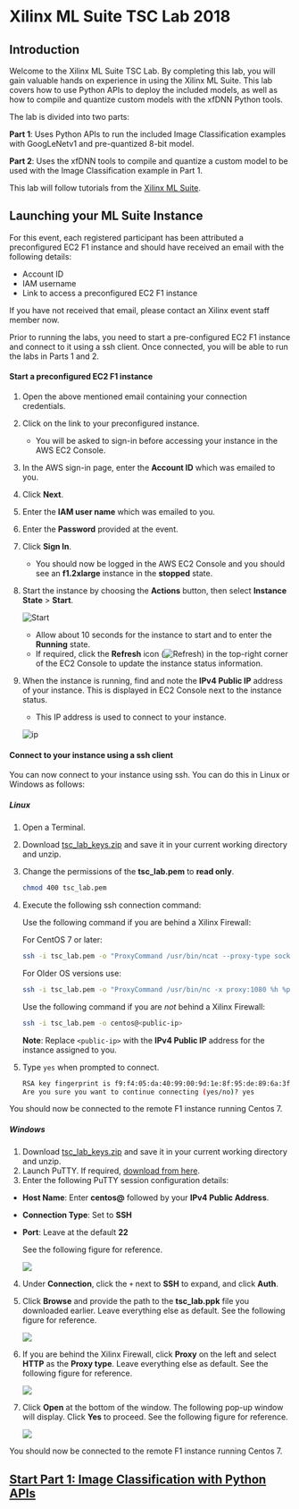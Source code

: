 # Xilinx  ML Suite TSC Lab 2018

## Introduction
Welcome to the Xilinx ML Suite TSC Lab. By completing this lab, you will gain valuable hands on experience in using the Xilinx ML Suite. This lab covers how to use Python APIs to deploy the included models, as well as how to compile and quantize custom models with the xfDNN Python tools.

The lab is divided into two parts:

**Part 1**: Uses Python APIs to run the included Image Classification examples with GoogLeNetv1 and pre-quantized 8-bit model.

**Part 2**: Uses the xfDNN tools to compile and quantize a custom model to be used with the Image Classification example in Part 1.

This lab will follow tutorials from the [Xilinx ML Suite][].

## Launching your ML Suite Instance

For this event, each registered participant has been attributed a preconfigured EC2 F1 instance and should have received an email with the following details:

- Account ID
- IAM username
- Link to access a preconfigured EC2 F1 instance

If you have not received that email, please contact an Xilinx event staff member now.

Prior to running the labs, you need to start a pre-configured EC2 F1 instance and connect to it using a ssh client. Once connected, you will be able to run the labs in Parts 1 and 2.

#### Start a preconfigured EC2 F1 instance

1. Open the above mentioned email containing your connection credentials.

2. Click on the link to your preconfigured instance.
    - You will be asked to sign-in before accessing your instance in the AWS EC2 Console.

3. In the AWS sign-in page, enter the **Account ID** which was emailed to you.

4. Click **Next**.

5. Enter the **IAM user name** which was emailed to you.

6. Enter the **Password** provided at the event.

7. Click **Sign In**.
    - You should now be logged in the AWS EC2 Console and you should see an **f1.2xlarge** instance in the **stopped** state.

8. Start the instance by choosing the **Actions** button, then select **Instance State** > **Start**.

    ![Start](imgs/start1.png?)

    - Allow about 10 seconds for the instance to start and to enter the **Running** state.
    - If required, click the **Refresh** icon (![Refresh](imgs/refresh2.png)) in the top-right corner of the EC2 Console to update the instance status information.

9. When the instance is running, find and note the **IPv4 Public IP** address of your instance. This is displayed in EC2 Console next to the instance status.
    - This IP address is used to connect to your instance.

    ![ip](imgs/ipv4.PNG)

#### Connect to your instance using a ssh client

You can now connect to your instance using ssh. You can do this in Linux or Windows as follows:

##### Linux
1. Open a Terminal.

2. Download [tsc_lab_keys.zip][] and save it in your current working directory and unzip.

3. Change the permissions of the **tsc_lab.pem** to **read only**.
    ```sh
    chmod 400 tsc_lab.pem
    ```

4. Execute the following ssh connection command:

    Use the following command if you are behind a Xilinx Firewall:

    For CentOS 7 or later:

    ```sh
    ssh -i tsc_lab.pem -o "ProxyCommand /usr/bin/ncat --proxy-type socks4 --proxy proxy:1080 %h %p" centos@<public-ip>
    ```
    For Older OS versions use:
    ```sh
    ssh -i tsc_lab.pem -o "ProxyCommand /usr/bin/nc -x proxy:1080 %h %p" centos@<public-ipv4-address>
    ```
    Use the following command if you are *not* behind a Xilinx Firewall:
    ```sh
    ssh -i tsc_lab.pem -o centos@<public-ip>
    ```

    **Note**: Replace `<public-ip>` with the **IPv4 Public IP** address for the instance assigned to you.

5. Type `yes` when prompted to connect.
    ```sh
    RSA key fingerprint is f9:f4:05:da:40:99:00:9d:1e:8f:95:de:89:6a:3f:cd.
    Are you sure you want to continue connecting (yes/no)? yes
    ```
You should now be connected to the remote F1 instance running Centos 7.

##### Windows
1. Download [tsc_lab_keys.zip][] and save it in your current working directory and unzip.
2. Launch PuTTY. If required, [download from here][].
3. Enter the following PuTTY session configuration details:

* **Host Name**: Enter **centos@** followed by your **IPv4 Public Address**.

* **Connection Type**: Set to **SSH**

* **Port**: Leave at the default **22**

   See the following figure for reference.

    ![](imgs/putty_ip.PNG)

4. Under **Connection**, click the `+` next to **SSH** to expand, and click **Auth**.
5. Click **Browse** and provide the path to the **tsc_lab.ppk** file you downloaded earlier. Leave everything else as default. See the following figure for reference.

    ![](imgs/putty_auth.PNG)

6. If you are behind the Xilinx Firewall, click **Proxy** on the left and select **HTTP** as the **Proxy type**. Leave everything else as default. See the following figure for reference.

    ![](imgs/putty_proxy.PNG)

7. Click **Open** at the bottom of the window. The following pop-up window will display. Click **Yes** to proceed. See the following figure for reference.

    ![](imgs/putty_rsa.PNG)

You should now be connected to the remote F1 instance running Centos 7.



## [Start Part 1: Image Classification with Python APIs][]



[here]: tutorials/launching_instance.md
[compiler]: tutorials/compile.md
[quantizer]: tutorials/quantize.md
[Xilinx ML Suite]: https://github.com/Xilinx/ML-Suite
[Batch Classification example]: https://github.com/Xilinx/ML-Suite/blob/master/pythonexample.md
[Start Part 1: Image Classification with Python APIs]: tsc_part1.md
[tsc_lab_keys.zip]: https://github.com/kamranjk/ML-Development-Stack-From-Xilinx/raw/tsc2018/labs/keys/tsc_lab_keys.zip
[download from here]: https://www.chiark.greenend.org.uk/~sgtatham/putty/latest.html
